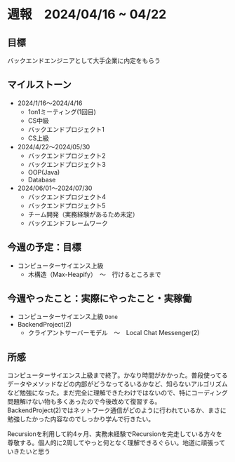 # 週報　2024/04/16 ~ 04/22

## 目標
バックエンドエンジニアとして大手企業に内定をもらう

## マイルストーン
- 2024/1/16〜2024/4/16
    - 1on1ミーティング(1回目)
    - CS中級
    - バックエンドプロジェクト1
    - CS上級
- 2024/4/22〜2024/05/30
   - バックエンドプロジェクト2
   - バックエンドプロジェクト3
   - OOP(Java)
   - Database
- 2024/06/01〜2024/07/30
    - バックエンドプロジェクト4
    - バックエンドプロジェクト5
    - チーム開発（実務経験があるため未定）
    - バックエンドフレームワーク

## 今週の予定：目標
- コンピューターサイエンス上級
  - 木構造（Max-Heapify）　〜　行けるところまで

## 今週やったこと：実際にやったこと・実稼働
- コンピューターサイエンス上級 `Done`
- BackendProject(2)
  - クライアントサーバーモデル　〜　Local Chat Messenger(2)
    
## 所感
コンピューターサイエンス上級まで終了。かなり時間がかかった。普段使ってるデータやメソッドなどの内部がどうなってるいるかなど、知らないアルゴリズムなど勉強になった。まだ完全に理解できたわけではないので、特にコーディング問題解けない物も多くあったので今後改めて復習する。  
BackendProject(2)ではネットワーク通信がどのように行われているか、まさに勉強したかった内容なのでしっかり学んで行きたい。
  
  
Recursionを利用して約4ヶ月、実務未経験でRecursionを完走している方々を尊敬する。個人的に2周してやっと何となく理解できるぐらい。地道に頑張っていきたいと思う
